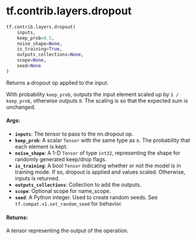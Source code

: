 <div itemscope itemtype="http://developers.google.com/ReferenceObject">
<meta itemprop="name" content="tf.contrib.layers.dropout" />
<meta itemprop="path" content="Stable" />
</div>

# tf.contrib.layers.dropout

``` python
tf.contrib.layers.dropout(
    inputs,
    keep_prob=0.5,
    noise_shape=None,
    is_training=True,
    outputs_collections=None,
    scope=None,
    seed=None
)
```

Returns a dropout op applied to the input.

With probability `keep_prob`, outputs the input element scaled up by
`1 / keep_prob`, otherwise outputs `0`.  The scaling is so that the expected
sum is unchanged.

#### Args:

* <b>`inputs`</b>: The tensor to pass to the nn.dropout op.
* <b>`keep_prob`</b>: A scalar `Tensor` with the same type as x. The probability that
    each element is kept.
* <b>`noise_shape`</b>: A 1-D `Tensor` of type `int32`, representing the shape for
    randomly generated keep/drop flags.
* <b>`is_training`</b>: A bool `Tensor` indicating whether or not the model is in
    training mode. If so, dropout is applied and values scaled. Otherwise,
    inputs is returned.
* <b>`outputs_collections`</b>: Collection to add the outputs.
* <b>`scope`</b>: Optional scope for name_scope.
* <b>`seed`</b>: A Python integer. Used to create random seeds. See
    `tf.compat.v1.set_random_seed` for behavior.


#### Returns:

A tensor representing the output of the operation.